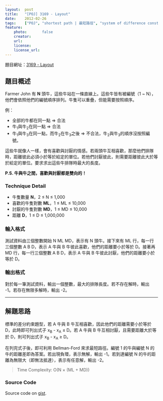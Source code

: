 ```yaml
---
layout:  post
title:   "[POJ] 3169 - Layout"
date:    2012-02-26
tags:    ["POJ", "shortest path | 最短路徑", "system of difference constraints | 差分約束系統"]
feature:
    photo:       false
    creator:     
    url:         
    license:     
    license_url: 
---
```


題目網址：[3169 - Layout](http://poj.org/problem?id=3169)

## 題目概述

Farmer John 有 **N** 頭牛，這些牛站在一條直線上。這些牛皆有被編號（1 ~ N），他們會依照他們的編號順序排列。牛隻可以重疊，但能需要按照順序。

例：

- 全部的牛都在同一點 ⇒ 合法
- 牛<sub>1</sub>與牛<sub>2</sub>在同一點 ⇒ 合法
- 牛<sub>1</sub>與牛<sub>3</sub>在同一點，而牛<sub>2</sub>在牛<sub>3</sub>之後 ⇒ 不合法，牛<sub>2</sub>與牛<sub>3</sub>的順序沒按照編號。

這些牛就像人一樣，會有喜歡與討厭的情感。若兩頭牛互相喜歡，那麼他們排隊時，距離彼此必須小於等於給定的單位。若他們討厭彼此，則需要距離彼此大於等於給定的單位。要求求出這些牛排隊時最大的長度。

**P.S. 牛與牛之間，喜歡與討厭都是雙向的！**

### Technique Detail

- 牛隻數量 **N**，2 ≤ N ≤ 1,000
- 喜歡的牛隻對數 **ML**，1 ≤ ML ≤ 10,000
- 討厭的牛隻對數 **MD**，1 ≤ MD ≤ 10,000
- 距離 **D**，1 ≤ D ≤ 1,000,000

### 輸入格式

測試資料由三個整數開始 N ML MD，表示有 N 頭牛。接下來有 ML 行，每一行三個整數 A B D，表示 A 牛與 B 牛彼此喜歡，他們的距離要小於等於 D。接著再 MD 行，每一行三個整數 A B D，表示 A 牛與 B 牛彼此討厭，他們的距離要小於等於 D。

### 輸出格式


對於每一筆測試資料，輸出一個整數，最大的排隊長度。若不存在解時，輸出 -1。若存在無限多解時，輸出 -2。

---

## 解題思路

標準的差分約束題型，若 A 牛與 B 牛互相喜歡，因此他們的距離需要小於等於 D，此時即可列出式子 x<sub>B</sub> - x<sub>A</sub> ≤ D。若 A 牛與 B 牛互相討厭，且需要距離大於等於 D，則可列出式子 x<sub>B</sub> - x<sub>A</sub> ≥ D。

在列完式子後，即可利用 Bellman-Ford 來求最短路徑。編號 1 的牛與編號 N 的牛的距離差即為答案。若出現負環，表示無解，輸出 -1。若到達編號 N 的牛的距離為無限大（即無法抵達），表示有任意解，輸出 -2。

> Time Complexity: O(N × (ML + MD))

### Source Code

<script src="https://gist.github.com/KuoE0/1950504.js"></script>

Source code on [gist](https://gist.github.com/KuoE0/1950504).
